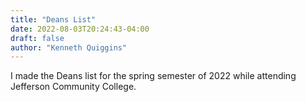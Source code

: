 ```yaml
---
title: "Deans List"
date: 2022-08-03T20:24:43-04:00
draft: false
author: "Kenneth Quiggins"
---
```


I made the Deans list for the spring semester of 2022 while attending Jefferson Community College.

